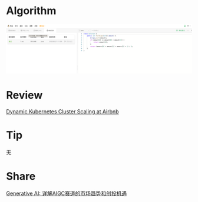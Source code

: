 # Algorithm

![2335. 装满杯子需要的最短总时长](../../images/temp/zhenran-2023-02-11-lc.png)

# Review

[Dynamic Kubernetes Cluster Scaling at Airbnb](https://medium.com/airbnb-engineering/dynamic-kubernetes-cluster-scaling-at-airbnb-d79ae3afa132)

# Tip

无

# Share

[Generative AI: 详解AIGC赛道的市场趋势和创投机遇](https://36kr.com/p/2064627783449729)